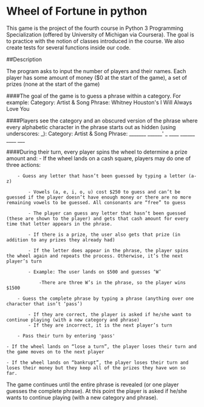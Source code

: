 # Wheel of Fortune in python

This game is the project of the fourth course in Python 3 Programming Specialization (offered by University of Michigan via Coursera). The goal is to practice with the notion of classes introduced in the course. We also create tests for several functions inside our code.

##Description

The program asks to input the number of players and their names. Each player has some amount of money ($0 at the start of the game), a set of prizes (none at the start of the game)

####The goal of the game is to guess a phrase within a category. For example:
Category: Artist & Song
Phrase: Whitney Houston's I Will Always Love You

####Players see the category and an obscured version of the phrase where every alphabetic character in the phrase starts out as hidden (using underscores: _):
Category: Artist & Song
Phrase: _______ ______' _ ____ ______ ____ ___

####During their turn, every player spins the wheel to determine a prize amount and:
	- If the wheel lands on a cash square, players may do one of three actions:

		- Guess any letter that hasn’t been guessed by typing a letter (a-z)

			- Vowels (a, e, i, o, u) cost $250 to guess and can’t be guessed if the player doesn’t have enough money or there are no more remaining vowels to be guessed. All consonants are “free” to guess

			- The player can guess any letter that hasn’t been guessed (these are shown to the player) and gets that cash amount for every time that letter appears in the phrase. 

			- If there is a prize, the user also gets that prize (in addition to any prizes they already had)

			- If the letter does appear in the phrase, the player spins the wheel again and repeats the process. Otherwise, it’s the next player’s turn

			- Example: The user lands on $500 and guesses ‘W’

				-There are three W’s in the phrase, so the player wins $1500

		- Guess the complete phrase by typing a phrase (anything over one character that isn’t ‘pass’)

			- If they are correct, the player is asked if he/she want to continue playing (with a new category and phrase)
			- If they are incorrect, it is the next player’s turn 
		
		- Pass their turn by entering 'pass'

	- If the wheel lands on “lose a turn”, the player loses their turn and the game moves on to the next player

	- If the wheel lands on “bankrupt”, the player loses their turn and loses their money but they keep all of the prizes they have won so far.

The game continues until the entire phrase is revealed (or one player guesses the complete phrase). At this point the player is asked if he/she wants to continue playing (with a new category and phrase).